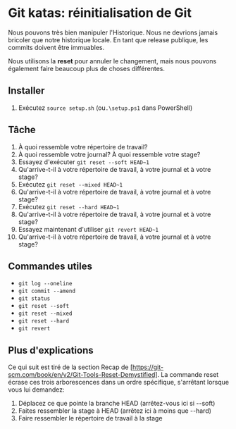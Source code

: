 # Git katas: réinitialisation de Git
Nous pouvons très bien manipuler l'Historique. Nous ne devrions jamais  bricoler que notre historique locale. En tant que release publique, les commits doivent être immuables.

Nous utilisons la **reset** pour annuler le changement, mais nous pouvons également faire beaucoup plus de choses différentes.

## Installer

1. Exécutez `source setup.sh` (ou`.\setup.ps1` dans PowerShell)

## Tâche

1. À quoi ressemble votre répertoire de travail?
2. À quoi ressemble votre journal? À quoi ressemble votre stage?
3. Essayez d'exécuter `git reset --soft HEAD~1`
4. Qu'arrive-t-il à votre répertoire de travail, à votre journal et à votre stage?
5. Exécutez `git reset --mixed HEAD~1`
6. Qu'arrive-t-il à votre répertoire de travail, à votre journal et à votre stage?
7. Exécutez `git reset --hard HEAD~1`
8. Qu'arrive-t-il à votre répertoire de travail, à votre journal et à votre stage?
9. Essayez maintenant d'utiliser `git revert HEAD~1`
10. Qu'arrive-t-il à votre répertoire de travail, à votre journal et à votre stage?

## Commandes utiles

- `git log --oneline`
- `git commit --amend`
- `git status`
- `git reset --soft`
- `git reset --mixed`
- `git reset --hard`
- `git revert`

## Plus d'explications

Ce qui suit est tiré de la section Recap de [https://git-scm.com/book/en/v2/Git-Tools-Reset-Demystified].
La commande reset écrase ces trois arborescences dans un ordre spécifique, s'arrêtant lorsque vous lui demandez:
1. Déplacez ce que pointe la branche HEAD (arrêtez-vous ici si --soft)
2. Faites ressembler la stage à HEAD (arrêtez ici à moins que --hard)
3. Faire ressembler le répertoire de travail à la stage
